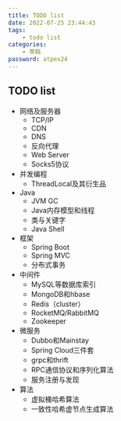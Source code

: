 ```yaml
---
title: TODO list
date: 2022-07-25 23:44:43
tags:
    - todo list
categories:
    - 草稿
password: atpex24
---
```

## TODO list
- 网络及服务器
  - TCP/IP
  - CDN
  - DNS
  - 反向代理
  - Web Server
  - Socks5协议
- 并发编程
  - ThreadLocal及其衍生品
- Java
  - JVM GC
  - Java内存模型和线程
  - 类与关键字
  - Java Shell
- 框架
  - Spring Boot
  - Spring MVC
  - 分布式事务
- 中间件
  - MySQL等数据库索引
  - MongoDB和hbase
  - Redis（cluster）
  - RocketMQ/RabbitMQ
  - Zookeeper
- 微服务
  - Dubbo和Mainstay
  - Spring Cloud三件套
  - grpc和thrift
  - RPC通信协议和序列化算法
  - 服务注册与发现
- 算法
  - 虚拟桶哈希算法
  - 一致性哈希虚节点生成算法